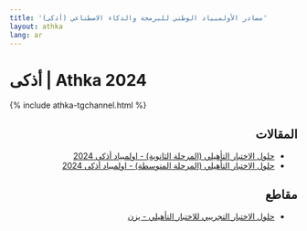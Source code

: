 ```yaml
---
title: 'مصادر الأولمبياد الوطني للبرمجة والذكاء الاصطناعي (أذكى)'
layout: athka
lang: ar
---
```

<h1>أذكى | Athka 2024</h1>

{% include athka-tgchannel.html %}

<div dir="rtl">

## المقالات
- [حلول الاختبار التأهيلي (المرحلة الثانوية) - اولمبياد أذكى 2024](/athka/24_1_senior.html)
- [حلول الاختبار التأهيلي (المرحلة المتوسطة) - اولمبياد أذكى 2024](/athka/24_1_junior.html)

## مقاطع
- [حلول الاختبار التجريبي للاختبار التأهيلي - يزن](https://youtu.be/TblR9Uycmds)

</div>
